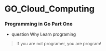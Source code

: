 # GO_Cloud_Computing

### Programming in Go Part One

- question Why Learn programing
>If you are not programer, you are program!
